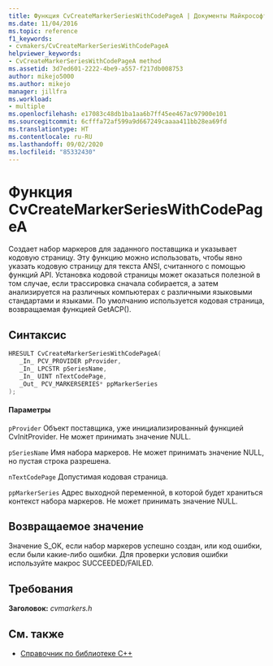 ```yaml
---
title: Функция CvCreateMarkerSeriesWithCodePageA | Документы Майкрософт
ms.date: 11/04/2016
ms.topic: reference
f1_keywords:
- cvmakers/CvCreateMarkerSeriesWithCodePageA
helpviewer_keywords:
- CvCreateMarkerSeriesWithCodePageA method
ms.assetid: 3d7ed601-2222-4be9-a557-f217db008753
author: mikejo5000
ms.author: mikejo
manager: jillfra
ms.workload:
- multiple
ms.openlocfilehash: e17083c48db1ba1aa6b7ff45ee467ac97900e101
ms.sourcegitcommit: 6cfffa72af599a9d667249caaaa411bb28ea69fd
ms.translationtype: HT
ms.contentlocale: ru-RU
ms.lasthandoff: 09/02/2020
ms.locfileid: "85332430"
---
```

# <a name="cvcreatemarkerserieswithcodepagea-function"></a>Функция CvCreateMarkerSeriesWithCodePageA
Создает набор маркеров для заданного поставщика и указывает кодовую страницу. Эту функцию можно использовать, чтобы явно указать кодовую страницу для текста ANSI, считанного с помощью функций API. Установка кодовой страницы может оказаться полезной в том случае, если трассировка сначала собирается, а затем анализируется на различных компьютерах с различными языковыми стандартами и языками. По умолчанию используется кодовая страница, возвращаемая функцией GetACP().

## <a name="syntax"></a>Синтаксис

```C
HRESULT CvCreateMarkerSeriesWithCodePageA(
   _In_ PCV_PROVIDER pProvider,
   _In_ LPCSTR pSeriesName,
   _In_ UINT nTextCodePage,
   _Out_ PCV_MARKERSERIES* ppMarkerSeries
);
```

#### <a name="parameters"></a>Параметры
 `pProvider` Объект поставщика, уже инициализированный функцией CvInitProvider. Не может принимать значение NULL.

 `pSeriesName` Имя набора маркеров. Не может принимать значение NULL, но пустая строка разрешена.

 `nTextCodePage` Допустимая кодовая страница.

 `ppMarkerSeries` Адрес выходной переменной, в которой будет храниться контекст набора маркеров. Не может принимать значение NULL.

## <a name="return-value"></a>Возвращаемое значение
 Значение S_OK, если набор маркеров успешно создан, или код ошибки, если были какие-либо ошибки. Для проверки условия ошибки используйте макрос SUCCEEDED/FAILED.

## <a name="requirements"></a>Требования
 **Заголовок:** *cvmarkers.h*

## <a name="see-also"></a>См. также
- [Справочник по библиотеке C++](../profiling/cpp-library-reference.md)